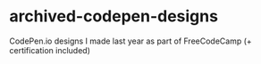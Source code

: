 # archived-codepen-designs
CodePen.io designs I made last year as part of FreeCodeCamp (+ certification included)

